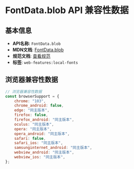 # FontData.blob API 兼容性数据

## 基本信息

- **API名称**: `FontData.blob`
- **MDN文档**: [FontData.blob](https://developer.mozilla.org/docs/Web/API/FontData/blob)
- **规范文档**: [查看规范](https://wicg.github.io/local-font-access/#ref-for-dom-fontdata-blob①)
- **标签**: `web-features:local-fonts`

## 浏览器兼容性数据

```javascript
// 浏览器兼容性数据
const browserSupport = {
    chrome: "103",
    chrome_android: false,
    edge: "同主版本",
    firefox: false,
    firefox_android: "同主版本",
    oculus: "同主版本",
    opera: "同主版本",
    opera_android: "同主版本",
    safari: false,
    safari_ios: "同主版本",
    samsunginternet_android: "同主版本",
    webview_android: "同主版本",
    webview_ios: "同主版本",
};

```

